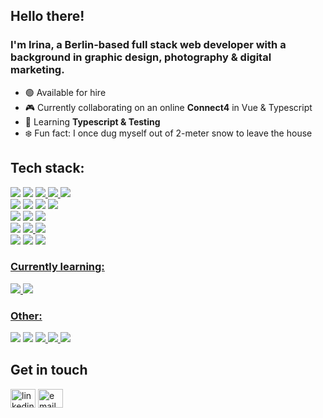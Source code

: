 ## Hello there! 
### I'm Irina, a Berlin-based full stack web developer with a background in graphic design, photography & digital marketing. 

- 🟢 Available for hire
- 🎮 Currently collaborating on an online **Connect4** in Vue & Typescript
- 🌱 Learning **Typescript & Testing**
- ❄️ Fun fact: I once dug myself out of 2-meter snow to leave the house

## Tech stack:

<a href="#"  target="_blank"> <img src="https://img.shields.io/badge/JavaScript-323330?style=for-the-badge&logo=javascript&logoColor=F7DF1E" /></a>
<a href="#"  target="_blank"> <img src="https://img.shields.io/badge/HTML5-DD4B25?style=for-the-badge&logo=html5&logoColor=white" /></a> 
<a href="#"  target="_blank"><img src="https://img.shields.io/badge/CSS3-0070BB?style=for-the-badge&logo=css3&logoColor=white" /> <a/>
<a href="#"  target="_blank"><img src="https://img.shields.io/badge/jQuery-DD4B25?style=for-the-badge&logo=jquery&logoColor=white" /> <a/>
<a href="#"  target="_blank"><img src="https://img.shields.io/badge/Handlebars-0070BB?style=for-the-badge&logoColor=white" /> <a/>
<br/>
<a href="#"  target="_blank"> <img src="https://img.shields.io/badge/React-20232A?style=for-the-badge&logo=react&logoColor=61DAFB2" /></a>
<a href="#"  target="_blank"> <img src="https://img.shields.io/badge/React_Router-CA4245?style=for-the-badge&logo=react-router&logoColor=white" /></a>
<a href="#"  target="_blank"> <img src="https://img.shields.io/badge/Redux-593D88?style=for-the-badge&logo=redux&logoColor=white" /></a>
<a href="#"  target="_blank"> <img src="https://img.shields.io/badge/Vue-20232A?style=for-the-badge&logo=Vue.js&logoColor=4FC08D" /></a>
<br/>
<a href="#"  target="_blank"> <img src="https://img.shields.io/badge/Node.js-43853D?style=for-the-badge&logo=node.js&logoColor=white" /></a>
<a href="#"  target="_blank"> <img src="https://img.shields.io/badge/Express.js-404D59?style=for-the-badge&logo=express&logoColor=white" /></a>
<a href="#"  target="_blank"> <img src="https://img.shields.io/badge/PostgreSQL-316192?style=for-the-badge&logo=postgresql&logoColor=white" /></a>
<br/>
<a href="#"  target="_blank"> <img src="https://img.shields.io/badge/GIT-F05033?style=for-the-badge&logo=git&logoColor=white" /></a>
<a href="#"  target="_blank"> <img src="https://img.shields.io/badge/Github-323330?style=for-the-badge&logo=github&logoColor=white" />
<a href="#"  target="_blank"> <img src="https://img.shields.io/badge/Heroku-430098?style=for-the-badge&logo=heroku&logoColor=white" /></a>
<br/>
<a href="#"  target="_blank"> <img src="https://img.shields.io/badge/Socket.io-404D59?style=for-the-badge&logo=socket&logoColor=white" /></a>
<a href="#"  target="_blank"> <img src="https://img.shields.io/badge/Mapbox-43853D?style=for-the-badge&logo=mapbox&logoColor=white" /></a>
<a href="#"  target="_blank"> <img src="https://img.shields.io/badge/AWS-CA4245?style=for-the-badge&logo=amazon&logoColor=white" />

### Currently learning:
<a href="#"  target="_blank"> <img src="https://img.shields.io/badge/TypeScript-007ACC?style=for-the-badge&logo=typescript&logoColor=white" />
<a href="#"  target="_blank"> <img src="https://img.shields.io/badge/Testing-CA4245?style=for-the-badge&logo=jest&logoColor=white" />

### Other:
<a href="#"  target="_blank"> <img src="https://img.shields.io/badge/Adobe%20Photoshop-31A8FF?style=for-the-badge&logo=Adobe%20Photoshop&logoColor=black" /></a>
<a href="#"  target="_blank"> <img src="https://img.shields.io/badge/Adobe%20InDesign-FF3366?style=for-the-badge&logo=Adobe%20InDesign&logoColor=white" /></a> 
<a href="#"  target="_blank"><img src="https://img.shields.io/badge/Adobe%20Lightroom-31A8FF?style=for-the-badge&logo=Adobe%20Lightroom&logoColor=white" /> <a/>
<a href="#"  target="_blank"><img src="https://img.shields.io/badge/Adobe%20Premiere%20Pro-9999FF?style=for-the-badge&logo=Adobe%20Premiere%20Pro&logoColor=white" /> <a/>
<a href="#"  target="_blank"><img src="https://img.shields.io/badge/Adobe%20Illustrator-FF9A00?style=for-the-badge&logo=adobe%20illustrator&logoColor=white" /> <a/>

## Get in touch
<a href="https://www.linkedin.com/in/irina-stelea/" target="blank"><img align="center" src="https://cdn.jsdelivr.net/npm/simple-icons@3.0.1/icons/linkedin.svg" alt="linkedin" height="30" width="40" /></a>
<a href="mailto:irina.a.stelea@gmail.com" target="blank"><img align="center" src="https://cdn.jsdelivr.net/npm/simple-icons@3.0.1/icons/mail-dot-ru.svg" alt="email" height="30" width="40" /></a>
<!-- <br/>
<br/>
 <p><img height="150em" src="https://github-readme-stats.vercel.app/api/top-langs/?username=IrinaStelea&layout=compact&theme=dark"/></p>

 <p><img align="left" src="https://github-readme-streak-stats.herokuapp.com/?user=IrinaStelea" alt="IrinaStelea" /></p> <br/> -->
